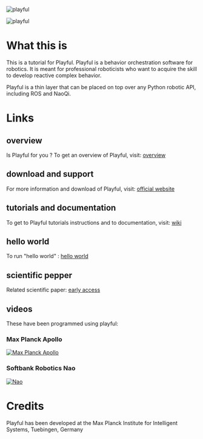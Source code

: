 ![playful](http://playful.is.tuebingen.mpg.de/export/playful_logo.png)

![playful](http://playful.is.tuebingen.mpg.de/export/playful_english.png)

# What this is

This is a tutorial for Playful. Playful is a behavior orchestration software for robotics.
It is meant for professional roboticists who want to acquire the skill to develop reactive complex behavior.

Playful is a thin layer that can be placed on top over any Python robotic API, including ROS and NaoQi.

# Links

## overview

Is Playful for you ? To get an overview of Playful, visit: [overview](https://github.com/vincentberenz/playful_tutorial/wiki/00.-Overview)

## download and support

For more information and download of Playful, visit: [official website](http://playful.is.tuebingen.mpg.de)

## tutorials and documentation

To get to Playful tutorials instructions and to documentation, visit: [wiki](https://github.com/vincentberenz/playful_tutorial/wiki)
    
## hello world

To run "hello world" : [hello world](https://github.com/vincentberenz/playful_tutorial/tree/master/hello_world/hello_world)

## scientific pepper
    
Related scientific paper: [early access](https://ieeexplore.ieee.org/document/8357389)

## videos

These have been programmed using playful:

### Max Planck Apollo

[![Max Planck Apollo](http://img.youtube.com/vi/71gciiVrOsY/0.jpg)](http://www.youtube.com/watch?v=71gciiVrOsY)

### Softbank Robotics Nao

[![Nao](http://img.youtube.com/vi/784eL6uSKbk/0.jpg)](http://www.youtube.com/watch?v=784eL6uSKbk)
    
# Credits

Playful has been developed at the Max Planck Institute for Intelligent Systems, Tuebingen, Germany



